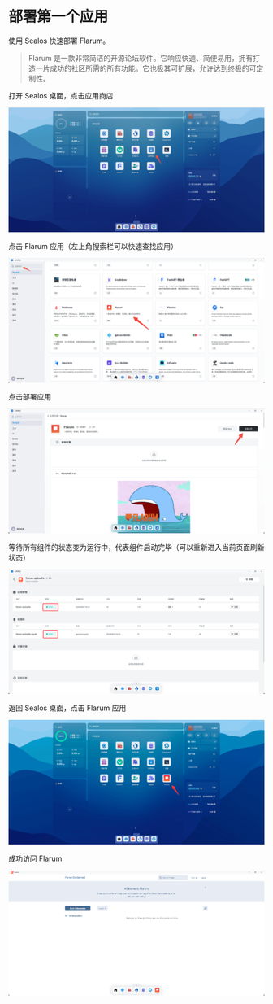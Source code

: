 # 部署第一个应用

使用 Sealos 快速部署 Flarum。

> Flarum 是一款非常简洁的开源论坛软件。它响应快速、简便易用，拥有打造一片成功的社区所需的所有功能。它也极其可扩展，允许达到终极的可定制性。

打开 Sealos 桌面，点击应用商店

![](./images/quick-start-1.png)

点击 Flarum 应用（左上角搜索栏可以快速查找应用）

![](./images/quick-start-2.png)

点击部署应用

![](./images/quick-start-3.png)

等待所有组件的状态变为运行中，代表组件启动完毕（可以重新进入当前页面刷新状态）

![](./images/quick-start-4.png)

返回 Sealos 桌面，点击 Flarum 应用

![](./images/quick-start-5.png)

成功访问 Flarum

![](./images/quick-start-6.png)
